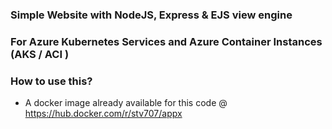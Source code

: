 ### Simple Website with NodeJS, Express & EJS view engine

### For Azure Kubernetes Services and Azure Container Instances (AKS / ACI )

### How to use this?

* A docker image already available for this code @ https://hub.docker.com/r/stv707/appx




